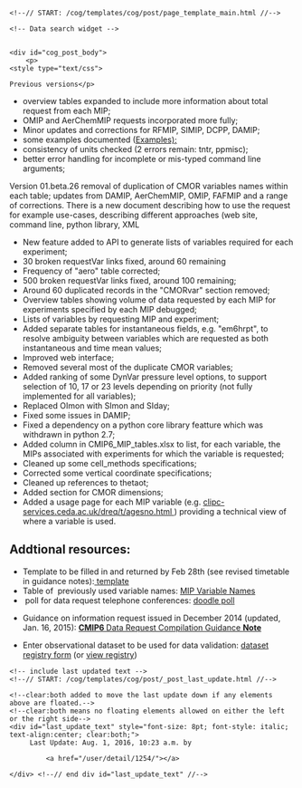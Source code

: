         

    <!--// START: /cog/templates/cog/post/page_template_main.html //-->
<!--// loading page body from page_template_main.html //-->




  	<!-- Data search widget -->
  	

    <div id="cog_post_body">
        <p>
	<style type="text/css">
<!-- 
		BODY,DIV,TABLE,THEAD,TBODY,TFOOT,TR,TH,TD,P { font-family:"Calibri"; font-size:x-small }
		 -->	</style>
	Previous versions</p>
<ul>
	<li>
		overview tables expanded to include more information about total request from each MIP;</li>
	<li>
		OMIP and AerChemMIP requests incorporated more fully;</li>
	<li>
		Minor updates and corrections for RFMIP, SIMIP, DCPP, DAMIP;</li>
	<li>
		some examples documented (<a href="http://proj.badc.rl.ac.uk/svn/exarch/CMIP6dreq/trunk/dreqPy/docs/dreqExamples.pdf">Examples);</a></li>
	<li>
		consistency of units checked (2 errors remain: tntr, ppmisc);</li>
	<li>
		better error handling for incomplete or mis-typed command line arguments;</li>
</ul>
<p>
	Version 01.beta.26 removal of duplication of CMOR variables names within each table; updates from DAMIP, AerChemMIP, OMIP, FAFMIP and a range of corrections. There is a new document describing how to use the request for example use-cases, describing different approaches (web site, command line, python library, XML</p>
<ul>
	<li>
		New feature added to API to generate lists of variables required for each experiment;</li>
	<li>
		30 broken requestVar links fixed, around 60 remaining</li>
	<li>
		Frequency of &quot;aero&quot; table corrected;</li>
	<li>
		500 broken requestVar links fixed, around 100 remaining;</li>
	<li>
		Around 60 duplicated records in the &quot;CMORvar&quot; section removed;</li>
	<li>
		Overview tables showing volume of data requested by each MIP for experiments specified by each MIP debugged;</li>
	<li>
		Lists of variables by requesting MIP and experiment;</li>
	<li>
		Added separate tables for instantaneous fields, e.g. &quot;em6hrpt&quot;, to resolve ambiguity between variables which are requested as both instantaneous and time mean values;</li>
	<li>
		Improved web interface;</li>
	<li>
		Removed several most of the duplicate CMOR variables;</li>
	<li>
		Added ranking of some DynVar pressure level options, to support selection of 10, 17 or 23 levels depending on priority (not fully implemented for all variables);</li>
	<li>
		Replaced OImon with SImon and SIday;</li>
	<li>
		Fixed some issues in DAMIP;</li>
	<li>
		Fixed a dependency on a python core library featture which was withdrawn in python 2.7;</li>
	<li>
		Added column in CMIP6_MIP_tables.xlsx to list, for each variable, the MIPs associated with experiments for which the variable is requested;</li>
	<li>
		Cleaned up some cell_methods specifications;</li>
	<li>
		Corrected some vertical coordinate specifications;</li>
	<li>
		Cleaned up references to thetaot;</li>
	<li>
		Added section for CMOR dimensions;</li>
	<li>
		Added a usage page for each MIP variable (e.g. <a href="http://clipc-services.ceda.ac.uk/dreq/t/agesno.html">clipc-services.ceda.ac.uk/dreq/t/agesno.html </a>) providing a technical view of where a variable is used.</li>
</ul>
<h2>
	Addtional resources:</h2>
<ul>
	<li>
		Template to be filled in and returned by Feb 28th (see revised timetable in guidance notes):<a href="http://earthsystemcog.org/site_media/projects/wip/CMIP6DataRequestCompilationTemplate_20141218.xls"> template</a></li>
	<li>
		Table of&nbsp; previously used variable names: <a href="https://earthsystemcog.org/site_media/projects/wip/MIPVariableNames.xls">MIP Variable Names</a></li>
	<li>
		&nbsp;poll for data request telephone conferences: <a href="http://doodle.com/daste93aqpq3aziq">doodle poll</a></li>
	<li>
		<p>
			Guidance on information request issued in December 2014 (updated, Jan. 16, 2015): <a href="/site_media/projects/wip/CMIP6DataRequestCompilationGuidanceNote_150116.pdf"><strong>CMIP6 </strong>Data Request Compilation Guidance <strong>Note</strong></a></p>
	</li>
	<li>
		Enter observational dataset to be used for data validation: <a href="http://goo.gl/forms/LBN9yninxS">dataset registry form</a> (or <a href="https://docs.google.com/spreadsheets/d/1X-IProjJWaKUVAtPdaOCq0lPypUcOi102AD_2oL6748/edit#gid=1181296695">view registry</a>)</li>
</ul>
    </div> <!--// end div id=cog_post_body //-->

    <!-- include last updated text -->
    <!--// START: /cog/templates/cog/post/_post_last_update.html //-->

    <!--clear:both added to move the last update down if any elements above are floated.-->
    <!--clear:both means no floating elements allowed on either the left or the right side-->
	<div id="last_update_text" style="font-size: 8pt; font-style: italic; text-align:center; clear:both;">
	     Last Update: Aug. 1, 2016, 10:23 a.m. by
         
             <a href="/user/detail/1254/"></a>
         
	</div> <!--// end div id="last_update_text" //-->

